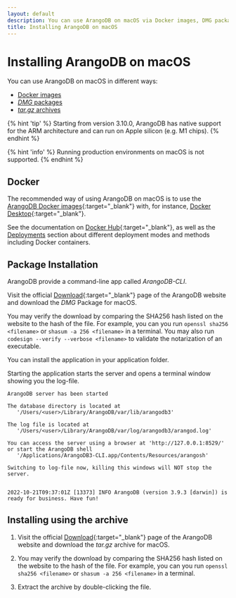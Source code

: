 ```yaml
---
layout: default
description: You can use ArangoDB on macOS via Docker images, DMG packages, or tar.gz archives
title: Installing ArangoDB on macOS
---
```

Installing ArangoDB on macOS
============================

You can use ArangoDB on macOS in different ways:

- [Docker images](#docker)
- [_DMG_ packages](#package-installation)
- [_tar.gz_ archives](#installing-using-the-archive)

{% hint 'tip' %}
Starting from version 3.10.0, ArangoDB has native support for the ARM
architecture and can run on Apple silicon (e.g. M1 chips).
{% endhint %}

{% hint 'info' %}
Running production environments on macOS is not supported.
{% endhint %}

Docker
------

The recommended way of using ArangoDB on macOS is to use the
[ArangoDB Docker images](https://www.arangodb.com/download-major/docker/){:target="_blank"}
with, for instance, [Docker Desktop](https://www.docker.com/products/docker-desktop/){:target="_blank"}.

See the documentation on [Docker Hub](https://hub.docker.com/_/arangodb){:target="_blank"},
as well as the [Deployments](architecture-deployment-modes.html) section about
different deployment modes and methods including Docker containers.

Package Installation
--------------------

ArangoDB provide a command-line app called *ArangoDB-CLI*.

Visit the official [Download](https://www.arangodb.com/download){:target="_blank"}
page of the ArangoDB website and download the *DMG* Package for macOS.

You may verify the download by comparing the SHA256 hash listed on the website
to the hash of the file. For example, you can you run `openssl sha256 <filename>`
or `shasum -a 256 <filename>` in a terminal. You may also run
`codesign --verify --verbose <filename>` to validate the notarization of an
executable.

You can install the application in your application folder.

Starting the application starts the server and opens a terminal window
showing you the log-file.

```
ArangoDB server has been started

The database directory is located at
   '/Users/<user>/Library/ArangoDB/var/lib/arangodb3'

The log file is located at
   '/Users/<user>/Library/ArangoDB/var/log/arangodb3/arangod.log'

You can access the server using a browser at 'http://127.0.0.1:8529/'
or start the ArangoDB shell
   '/Applications/ArangoDB3-CLI.app/Contents/Resources/arangosh'

Switching to log-file now, killing this windows will NOT stop the server.


2022-10-21T09:37:01Z [13373] INFO ArangoDB (version 3.9.3 [darwin]) is ready for business. Have fun!
```

Installing using the archive
----------------------------

1. Visit the official [Download](https://www.arangodb.com/download){:target="_blank"}
   page of the ArangoDB website and download the _tar.gz_ archive for macOS.

2. You may verify the download by comparing the SHA256 hash listed on the website
   to the hash of the file. For example, you can you run `openssl sha256 <filename>`
   or `shasum -a 256 <filename>` in a terminal.

3. Extract the archive by double-clicking the file.
